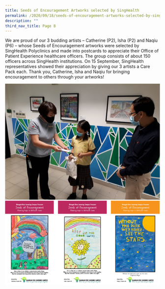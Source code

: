 ```yaml
---
title: Seeds of Encouragement Artworks selected by SingHealth
permalink: /2020/09/18/seeds-of-encouragement-artworks-selected-by-singhealth/
description: ""
third_nav_title: Page 8
---
```

<p>We are proud of our 3 budding artists &ndash; Catherine (P2), Isha (P2) and Naqiu (P6) &ndash; whose Seeds of Encouragement artworks were selected by SingHealth Polyclinics and made into postcards to appreciate their Office of Patient Experience healthcare officers. The group consists of about 150 officers across SingHealth institutions. On 15 September, SingHealth representatives showed their appreciation by giving our 3 artists a Care Pack each. Thank you, Catherine, Isha and Naqiu for bringing encouragement to others through your artworks!</p>
<img src="/images/20200915_102011-1024x768.jpg"><br>
<img src="/images/seedsofencouragement.png">
